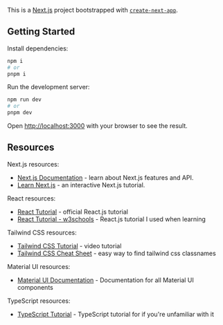 This is a [Next.js](https://nextjs.org) project bootstrapped with [`create-next-app`](https://nextjs.org/docs/app/api-reference/cli/create-next-app).

## Getting Started

Install dependencies:

```bash
npm i
# or
pnpm i
```

Run the development server:

```bash
npm run dev
# or
pnpm dev
```

Open [http://localhost:3000](http://localhost:3000) with your browser to see the result.

## Resources

Next.js resources:

- [Next.js Documentation](https://nextjs.org/docs) - learn about Next.js features and API.
- [Learn Next.js](https://nextjs.org/learn) - an interactive Next.js tutorial.

React resources:

- [React Tutorial](https://legacy.reactjs.org/tutorial/tutorial.html) - official React.js tutorial
- [React Tutorial - w3schools](https://www.w3schools.com/react/) - React.js tutorial I used when learning

Tailwind CSS resources:

- [Tailwind CSS Tutorial](https://www.youtube.com/watch?v=DenUCuq4G04&pp=ygUVdGFpbHdpbmQgY3NzIHR1dG9yaWFs) - video tutorial
- [Tailwind CSS Cheat Sheet](https://nerdcave.com/tailwind-cheat-sheet) - easy way to find tailwind css classnames

Material UI resources:

- [Material UI Documentation](https://mui.com/material-ui/all-components/) - Documentation for all Material UI components

TypeScript resources:

- [TypeScript Tutorial](https://www.w3schools.com/typescript/) - TypeScript tutorial for if you're unfamiliar with it
